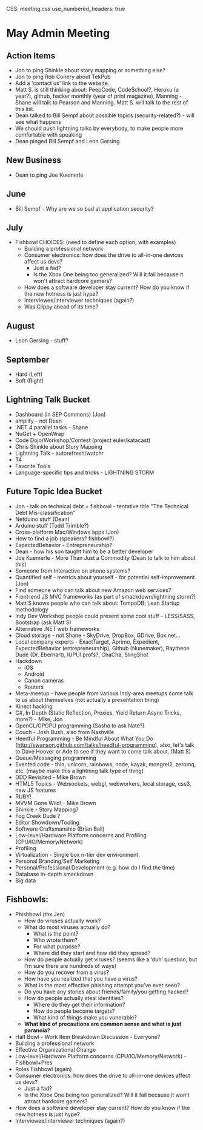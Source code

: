 CSS: meeting.css
use_numbered_headers: true

# May Admin Meeting

## Action Items
* Jon to ping Shinkle about story mapping or something else?
* Jon to ping Rob Conery about TekPub
* Add a 'contact us' link to the website.
* Matt S. is still thinking about: PeepCode, CodeSchool?, Heroku (a year?), github, hacker monthly (year of print magazine), Manning - Shane will talk to Pearson and Manning.  Matt S. will talk to the rest of this list.
* Dean talked to Bill Sempf about possible topics (security-related?) - will see what happens
* We should push lightning talks by everybody, to make people more comfortable with speaking
* Dean pinged Bill Sempf and Leon Gersing

## New Business
* Dean to ping Joe Kuemerle

## June
* Bill Sempf - Why are we so bad at application security?

## July
* Fishbowl CHOICES:  (need to define each option, with examples)
    * Building a professional network
    * Consumer electronics: how does the drive to all-in-one devices affect us devs?
      * Just a fad?
      * Is the Xbox One being too generalized? Will it fail because it won't attract hardcore gamers?
    * How does a software developer stay current? How do you know if the new hotness is just hype?
    * Interviewee/interviewer techniques (again?)
    * Was Clippy ahead of its time?

## August
* Leon Gersing - stuff?

## September
* Hard (Left)
* Soft (Right)

## Lightning Talk Bucket
* Dashboard (in SEP Commons) (Jon)
* amplify - not Dean
* .NET 4 parallel tasks - Shane
* NuGet + OpenWrap
* Code Dojo/Workshop/Contest (project euler/katacast)
* Chris Shinkle about Story Mapping
* Lightning Talk - autorefresh/watchr
* T4
* Favorite Tools
* Language-specific tips and tricks - LIGHTNING STORM

## Future Topic Idea Bucket
* Jon - talk on technical debt + fishbowl - tentative title "The Technical Debt Mis-classification"
* Netduino stuff (Dean)
* Arduino stuff (Todd Trimble?)
* Cross-platform Mac/Windows apps (Jon)
* How to find a job (speakers? fishbowl?)
* ExpectedBehavior - Entrepreneurship?
* Dean - how his son taught him to be a better developer
* Joe Kuemerle - More Than Just a Commodity (Dean to talk to him about this)
* Someone from Interactive on phone systems?
* Quantified self - metrics about yourself - for potential self-improvement (Jon)
* Find someone who can talk about new Amazon web services?
* Front-end JS MVC frameworks (as part of smackdown/lightning storm?)
* Matt S knows people who can talk about: TempoDB; Lean Startup methodology
* Indy Dev Workshop people could present some cool stuff - LESS/SASS, Bootstrap (ask Matt S)
* Alternative .NET web frameworks
* Cloud storage - not Shane - SkyDrive, DropBox, GDrive, Box.net...
* Local company experts - ExactTarget, Aprimo, Expedient, ExpectedBehavior (entrepreneurship), Github (Nunemaker), Raytheon Dude (Dr. Eberhart), IUPUI profs?, ChaCha, SlingShot
* Hackdown
  * iOS
  * Android
  * Canon cameras
  * Routers
* Meta-meetup - have people from various Indy-area meetups come talk to us about themselves (not actually a presentation thing)
* Kinect hacking
* C#, In Depth (Static Reflection, Proxies, Yield Return Async Tricks, more?) - Mike, Jon
* OpenCL/GPGPU programming (Sasha to ask Nate?)
* Couch - Josh Bush, also from Nashville
* Heedful Programming - Be Mindful About What You Do (http://swanson.github.com/talks/heedful-programming), also, let's talk to Dave Hoover or Ade to see if they want to come talk about. (Matt S)
* Queue/Messaging programming
* Evented code - thin, unicorn, rainbows, node, kayak, mongrel2, zeromq, etc. (maybe make this a lightning talk type of thing)
* DDD Revisited - Mike Brown
* HTML5 Topics - Websockets, webgl, webworkers, local storage, css3, new JS features
* RUBY!
* MVVM Gone Wild! - Mike Brown
* Shinkle - Story Mapping?
* Fog Creek Dude ?
* Editor Showdown/Tooling
* Software Craftsmanship (Brian Ball)
* Low-level/Hardware Platform concerns and Profiling (CPU/IO/Memory/Network)
* Profiling 
* Virtualization - Single box n-tier dev environment
* Personal Branding/Self Marketing
* Personal/Professional Development (e.g. how do I find the time)
* Database in-depth smackdown
* Big data

## Fishbowls:
* Phishbowl (thx Jen)
  * How do viruses actually work?
  * What do most viruses actually do?
    * What is the point?
    * Who wrote them?
    * For what purpose?
    * Where did they start and how did they spread?
  * How do people actually get viruses?  (seems like a ‘duh’ question, but I’m sure there are hundreds of ways)
  * How do you recover from a virus?
  * How have you realized that you have a virus?
  * What is the most effective phishing attempt you’ve ever seen?
  * Do you have any stories about friends/family/you getting hacked?
  * How do people actually steal identities?
    * Where do they get their information?
    * How do people become targets?
    * What kind of things make you vunerable?
  * **What kind of precautions are common sense and what is just paranoia?**
* Half Bowl - Work Item Breakdown Discussion - Everyone?
* Building a professional network
* Effective Organizational Change
* Low-level/Hardware Platform concerns (CPU/IO/Memory/Network) - Fishbowl+Pres
* Roles Fishbowl (again)
* Consumer electronics: how does the drive to all-in-one devices affect us devs?
  * Just a fad?
  * Is the Xbox One being too generalized? Will it fail because it won't attract hardcore gamers?
* How does a software developer stay current? How do you know if the new hotness is just hype?
* Interviewee/interviewer techniques (again?)
